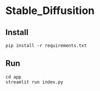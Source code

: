 # Stable_Diffusition

## Install

```
pip install -r requirements.txt
```

## Run
```
cd app
streamlit run index.py
```